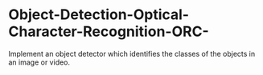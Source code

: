 # Object-Detection-Optical-Character-Recognition-ORC-
Implement an object detector which identifies the classes of the objects in an image or video.
